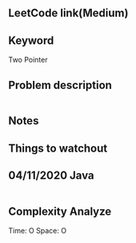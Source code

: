## LeetCode link(Medium)


## Keyword
Two Pointer

## Problem description
```

```



## Notes


## Things to watchout

## 04/11/2020 Java

```java


```
## Complexity Analyze
Time: O
Space: O